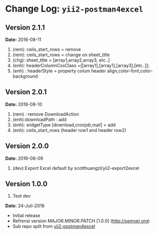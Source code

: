 Change Log: `yii2-postman4excel`
===================================

## Version 2.1.1
**Date:** 2016-08-11
1. (rem): ceils_start_rows  = remove 
2. (rem): ceils_start_rows = change on sheet_title
3. (chg): sheet_title = [array1,array2,array3, etc..]
4. (enh): headerColumnCssClass =[[array1],[array1],[array3],[etc..]];
5. (enh) : headerStyle = property colum header align,color-font,color-background

## Version 2.0.1
**Date:** 2016-08-10
1. (rem) : remove DownloadAction 
2. (enh):downloadPath : add
3. (enh): widgetType [download,cronjob,mail] = add
4. (enh): ceils_start_rows (header row1 and header row2)


## Version 2.0.0
**Date:** 2016-08-09
1. (dev):Export Excel default by scotthuangzl/yii2-export2excel

## Version 1.0.0
1. Test dev
	
**Date:** 24-Juli-2016
- Initial release 
- Refrensi version MAJOR.MINOR.PATCH [1.0.0] (http://semver.org)
- Sub repo split from [yii2-postman4excel](https://github.com/ptrnov/yii2-postman4excel)